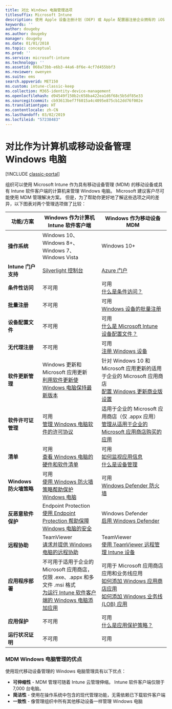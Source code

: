 ```yaml
---
title: 对比 Windows 电脑管理选项
titlesuffix: Microsoft Intune
description: 使用 Apple 设备注册计划 (DEP) 或 Apple 配置器注册企业拥有的 iOS 设备。
keywords: ''
author: dougeby
ms.author: dougeby
manager: dougeby
ms.date: 01/01/2018
ms.topic: conceptual
ms.prod: ''
ms.service: microsoft-intune
ms.technology: ''
ms.assetid: 068a73bb-e6b3-44a6-8f6e-4cf7d455bbf3
ms.reviewer: owenyen
ms.suite: ems
search.appverid: MET150
ms.custom: intune-classic-keep
ms.collection: M365-identity-device-management
ms.openlocfilehash: d94549f150b2c658ba422ea1d6f68c5b5df85e33
ms.sourcegitcommit: cb93613bef7f6015a4c4095e875cb12dd76f002e
ms.translationtype: HT
ms.contentlocale: zh-CN
ms.lasthandoff: 03/02/2019
ms.locfileid: "57238483"
---
```

# <a name="compare-managing-windows-pcs-as-computers-or-mobile-devices"></a>对比作为计算机或移动设备管理 Windows 电脑

[!INCLUDE [classic-portal](includes/classic-portal.md)]

组织可以使用 Microsoft Intune 作为具有移动设备管理 (MDM) 的移动设备或具有 Intune 软件客户端的计算机来管理 Windows 电脑。  Microsoft 建议客户尽可能使用 MDM 管理解决方案。 但是，为了帮助你更好地了解这些选项之间的差异，以下图表对两个管理选项做了比较：

|**功能/方案** |**Windows 作为计算机**<br>Intune 软件客户端 | **Windows 作为移动设备**<br>MDM |
|--------------|-------------------------------|-------------------------------|
|**操作系统** |Windows 10、Windows 8+、Windows 7、Windows Vista | Windows 10+ |
|**Intune 门户支持** |[Silverlight 控制台](https://manage.microsoft.com)|[Azure 门户](https://portal.azure.com) |
|**条件性访问**|不可用|可用 <br>[什么是条件访问？](conditional-access.md)|
|**批量注册**|不可用|可用 <br>[Windows 设备的批量注册](windows-bulk-enroll.md)|
|**设备配置文件**|不可用|可用 <br>[什么是 Microsoft Intune 设备配置文件？](device-profiles.md)|
|**无代理注册**|不可用 |可用<br>[注册 Windows 设备](windows-enroll.md)|
|**软件更新管理**| Windows 更新和 Microsoft 应用更新<br>[利用软件更新使 Windows 电脑保持最新版本](keep-windows-pcs-up-to-date-with-software-updates-in-microsoft-intune.md)|针对 Windows 10 和 Microsoft 应用更新的适用于企业的 Microsoft 应用商店<br> [配置 Windows 更新商业版设置](windows-update-for-business-configure.md) |
|**软件许可证管理**|可用 <br>[管理 Windows 电脑软件的许可协议](manage-license-agreements-for-windows-pc-software-in-microsoft-intune.md)|适用于企业的 Microsoft 应用商店（仅 .appx 应用）<br>[管理从适用于企业的 Microsoft 应用商店购买的应用](windows-store-for-business.md)|
|**清单**|可用 <br>[查看 Windows 电脑的硬件和软件清单](view-hardware-and-software-inventory-for-windows-pcs-in-microsoft-intune.md)|可用 <br>[如何监视应用信息](apps-monitor.md)<br>[什么是设备管理](device-management.md)|
|**Windows 防火墙策略**|可用 <br>[使用 Windows 防火墙策略帮助保护 Windows 电脑](help-protect-windows-pcs-using-windows-firewall-policies-in-microsoft-intune.md) |可用 <br>[Windows Defender 防火墙](endpoint-protection-windows-10.md#windows-defender-firewall)|
|**反恶意软件保护**|Endpoint Protection<br>[使用 Endpoint Protection 帮助保障 Windows 电脑的安全](help-secure-windows-pcs-with-endpoint-protection-for-microsoft-intune.md)|Windows Defender<br>[启用 Windows Defender](advanced-threat-protection.md)|
|**远程协助** |TeamViewer<br>[请求并提供 Windows 电脑的远程协助](request-and-provide-remote-assistance-for-windows-pcs-in-microsoft-intune.md)|TeamViewer<br> [使用 TeamViewer 远程管理 Intune 设备](device-profile-android-teamviewer.md) |
|**应用程序部署** | 不可用于适用于企业的 Microsoft 应用商店，<br>仅限 .exe、.appx 和多文件 .msi 格式<br>[为运行 Intune 软件客户端的 Windows 电脑添加应用](add-apps-for-windows-pcs-in-microsoft-intune.md)|可用于 Microsoft 应用商店应用和业务线应用<br>[如何添加 Windows 应用商店应用](store-apps-windows.md)<br>[如何添加 Windows 业务线 (LOB) 应用](lob-apps-windows.md)|
|**应用保护**|不可用|可用 <br>[什么是应用保护策略？](app-protection-policy.md)|
|**运行状况证明**|不可用|可用|


### <a name="advantages-of-mdm-windows-pc-management"></a>MDM Windows 电脑管理的优点
使用现代移动设备管理的 Windows 电脑管理具有以下优点：
- **可伸缩性** - MDM 管理可随着 Intune 云管理伸缩。 Intune 软件客户端仅限于 7,000 台电脑。
- **简洁性** - 使用在操作系统中包含的现代管理功能，无需依赖已下载软件客户端
- **一致性** - 像管理组织中所有其他移动设备一样管理 Windows 电脑<!-- - **Cloud optimization** - -->
